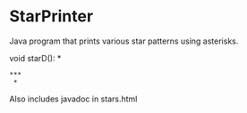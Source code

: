 # StarPrinter
Java program that prints various star patterns using asterisks.

void starD():     *
  
    ***
     *
     
Also includes javadoc in stars.html
